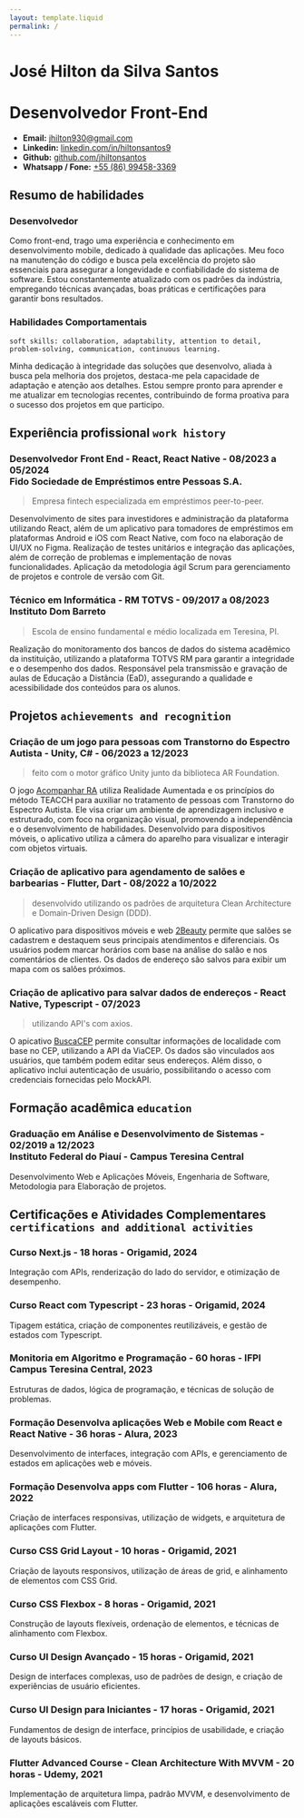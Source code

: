 ```yaml
---
layout: template.liquid
permalink: /
---
```


# José Hilton da Silva Santos
# Desenvolvedor Front-End

* **Email:** [jhilton930@gmail.com](mailto:jhilton930@gmail.com)
* **Linkedin:** [linkedin.com/in/hiltonsantos9](https://linkedin.com/in/hiltonsantos9)
* **Github:** [github.com/jhiltonsantos](https://github.com/jhiltonsantos)
* **Whatsapp / Fone:** [+55 (86) 99458-3369](https://wa.me/+5586994583369)

## Resumo de habilidades

### Desenvolvedor

Como front-end, trago uma experiência e conhecimento em desenvolvimento mobile, dedicado à qualidade das aplicações. Meu foco na manutenção do código e busca pela excelência do projeto são essenciais para assegurar a longevidade e confiabilidade do sistema de software. Estou constantemente atualizado com os padrões da indústria, empregando técnicas avançadas, boas práticas e certificações para garantir bons resultados.

### Habilidades Comportamentais

`soft skills: collaboration, adaptability, attention to detail, problem-solving, communication, continuous learning.`

Minha dedicação à integridade das soluções que desenvolvo, aliada à busca pela melhoria dos projetos, destaca-me pela capacidade de adaptação e atenção aos detalhes. Estou sempre pronto para aprender e me atualizar em tecnologias recentes, contribuindo de forma proativa para o sucesso dos projetos em que participo.


## Experiência profissional `work history`

### Desenvolvedor Front End - React, React Native - 08/2023 a 05/2024 <br>Fido Sociedade de Empréstimos entre Pessoas S.A.

> Empresa fintech especializada em empréstimos peer-to-peer.

Desenvolvimento de sites para investidores e administração da plataforma utilizando React, além de um aplicativo para tomadores de empréstimos em plataformas Android e iOS com React Native, com foco na elaboração de UI/UX no Figma. Realização de testes unitários e integração das aplicações, além de correção de problemas e implementação de novas funcionalidades. Aplicação da metodologia ágil Scrum para gerenciamento de projetos e controle de versão com Git.

### Técnico em Informática - RM TOTVS - 09/2017 a 08/2023 <br>Instituto Dom Barreto

> Escola de ensino fundamental e médio localizada em Teresina, PI.

Realização do monitoramento dos bancos de dados do sistema acadêmico da instituição, utilizando a plataforma TOTVS RM para garantir a integridade e o desempenho dos dados. Responsável pela transmissão e gravação de aulas de Educação a Distância (EaD), assegurando a qualidade e acessibilidade dos conteúdos para os alunos.


## Projetos `achievements and recognition`

### Criação de um jogo para pessoas com Transtorno do Espectro Autista - Unity, C# - 06/2023 a 12/2023

> feito com o motor gráfico Unity junto da biblioteca AR Foundation.

O jogo [Acompanhar RA](https://github.com/jhiltonsantos/ACOMPANHAR-RA) utiliza Realidade Aumentada e os princípios do método TEACCH para
auxiliar no tratamento de pessoas com Transtorno do Espectro Autista. Ele visa criar um ambiente de aprendizagem inclusivo e estruturado, com foco na organização visual, promovendo a independência e o desenvolvimento de habilidades. Desenvolvido para dispositivos móveis, o aplicativo utiliza a câmera do aparelho para visualizar e interagir com objetos virtuais.

### Criação de aplicativo para agendamento de salões e barbearias - Flutter, Dart - 08/2022 a 10/2022

> desenvolvido utilizando os padrões de arquitetura Clean Architecture e Domain-Driven Design (DDD).

O aplicativo para dispositivos móveis e web [2Beauty](https://github.com/jhiltonsantos/two_beauty) permite que salões se cadastrem e destaquem seus principais atendimentos e diferenciais. Os usuários podem marcar horários com base na análise do salão e nos comentários de clientes. Os dados de endereço são salvos para exibir um mapa com os salões próximos.

### Criação de aplicativo para salvar dados de endereços - React Native, Typescript - 07/2023

> utilizando API's com axios.

O apicativo [BuscaCEP](https://github.com/jhiltonsantos/buscaCep) permite consultar informações de localidade com base no CEP, utilizando a API da ViaCEP. Os dados são vinculados aos usuários, que também podem editar seus endereços. Além disso, o aplicativo inclui autenticação de usuário, possibilitando o acesso com credenciais fornecidas pelo MockAPI.


## Formação acadêmica `education`

### Graduação em Análise e Desenvolvimento de Sistemas - 02/2019 a 12/2023<br>Instituto Federal do Piauí - Campus Teresina Central

Desenvolvimento Web e Aplicações Móveis, Engenharia de Software, Metodologia para Elaboração de projetos.


## Certificações e Atividades Complementares `certifications and additional activities`

### **Curso Next.js** - 18 horas - Origamid, 2024
Integração com APIs, renderização do lado do servidor, e otimização de desempenho.

### **Curso React com Typescript** - 23 horas - Origamid, 2024
Tipagem estática, criação de componentes reutilizáveis, e gestão de estados com Typescript.

### **Monitoria em Algoritmo e Programação** - 60 horas - IFPI Campus Teresina Central, 2023
Estruturas de dados, lógica de programação, e técnicas de solução de problemas.

### **Formação Desenvolva aplicações Web e Mobile com React e React Native** - 36 horas - Alura, 2023
Desenvolvimento de interfaces, integração com APIs, e gerenciamento de estados em aplicações web e móveis.

### **Formação Desenvolva apps com Flutter** - 106 horas - Alura, 2022
Criação de interfaces responsivas, utilização de widgets, e arquitetura de aplicações com Flutter.

### **Curso CSS Grid Layout** - 10 horas - Origamid, 2021
Criação de layouts responsivos, utilização de áreas de grid, e alinhamento de elementos com CSS Grid.

### **Curso CSS Flexbox** - 8 horas - Origamid, 2021
Construção de layouts flexíveis, ordenação de elementos, e técnicas de alinhamento com Flexbox.

### **Curso UI Design Avançado** - 15 horas - Origamid, 2021
Design de interfaces complexas, uso de padrões de design, e criação de experiências de usuário eficientes.

### **Curso UI Design para Iniciantes** - 17 horas - Origamid, 2021
Fundamentos de design de interface, princípios de usabilidade, e criação de layouts básicos.

### **Flutter Advanced Course - Clean Architecture With MVVM** - 20 horas - Udemy, 2021
Implementação de arquitetura limpa, padrão MVVM, e desenvolvimento de aplicações escaláveis com Flutter.
